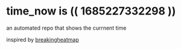 # time_now is (( 1685227332298 ))

an automated repo that shows the currnent time

inspired by [breakingheatmap](https://github.com/breakingheatmap/breakingheatmap)